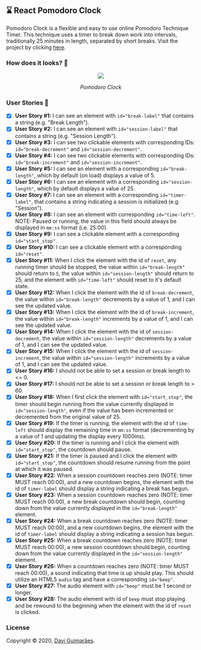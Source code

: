 ## :hourglass: React Pomodoro Clock

Pomodoro Clock is a flexible and easy to use online Pomodoro Technique Timer. This technique uses a timer to break down work into intervals, traditionally 25 minutes in length, separated by short breaks. Visit the project by clicking [here](https://eudavi-pomodoro-timer.netlify.com/).

### How does it looks? :thinking:

<div align="center">

![](https://i.imgur.com/mzsHotL.gif)

*Pomodoro Clock*

</div>

### User Stories 🦹‍

- [x] <strong>User Story #1:</strong> I can see an element with <code>id="break-label"</code> that contains a string (e.g. "Break Length").   
- [x] <strong>User Story #2:</strong> I can see an element with <code>id="session-label"</code> that contains a string (e.g. "Session Length").   
- [x] <strong>User Story #3:</strong> I can see two clickable elements with corresponding IDs: <code>id="break-decrement"</code> and <code>id="session-decrement"</code>.   
- [x] <strong>User Story #4:</strong> I can see two clickable elements with corresponding IDs: <code>id="break-increment"</code> and <code>id="session-increment"</code>.   
- [x] <strong>User Story #5:</strong> I can see an element with a corresponding <code>id="break-length"</code>, which by default (on load) displays a value of 5.
- [x] <strong>User Story #6:</strong> I can see an element with a corresponding <code>id="session-length"</code>, which by default displays a value of 25.
- [x] <strong>User Story #7:</strong> I can see an element with a corresponding <code>id="timer-label"</code>, that contains a string indicating a session is initialized (e.g. "Session").   
- [x] <strong>User Story #8:</strong> I can see an element with corresponding <code>id="time-left"</code>. NOTE: Paused or running, the value in this field should always be displayed in <code>mm:ss</code> format (i.e. 25:00).   
- [x] <strong>User Story #9:</strong> I can see a clickable element with a corresponding <code>id="start_stop"</code>.   
- [x] <strong>User Story #10:</strong> I can see a clickable element with a corresponding <code>id="reset"</code>.   
- [x] <strong>User Story #11:</strong> When I click the element with the id of <code>reset</code>, any running timer should be stopped, the value within <code>id="break-length"</code> should return to <code>5</code>, the value within <code>id="session-length"</code> should return to 25, and the element with <code>id="time-left"</code> should reset to it's default state.   
- [x] <strong>User Story #12:</strong> When I click the element with the id of <code>break-decrement</code>, the value within <code>id="break-length"</code> decrements by a value of 1, and I can see the updated value.   
- [x] <strong>User Story #13:</strong> When I click the element with the id of <code>break-increment</code>, the value within <code>id="break-length"</code> increments by a value of 1, and I can see the updated value.   
- [x] <strong>User Story #14:</strong> When I click the element with the id of <code>session-decrement</code>, the value within <code>id="session-length"</code> decrements by a value of 1, and I can see the updated value.   
- [x] <strong>User Story #15:</strong> When I click the element with the id of <code>session-increment</code>, the value within <code>id="session-length"</code> increments by a value of 1, and I can see the updated value.   
- [x] <strong>User Story #16:</strong> I should not be able to set a session or break length to <= 0.   
- [x] <strong>User Story #17:</strong> I should not be able to set a session or break length to > 60.   
- [x] <strong>User Story #18:</strong> When I first click the element with <code>id="start_stop"</code>, the timer should begin running from the value currently displayed in <code>id="session-length"</code>, even if the value has been incremented or decremented from the original value of 25.   
- [x] <strong>User Story #19:</strong> If the timer is running, the element with the id of <code>time-left</code> should display the remaining time in <code>mm:ss</code> format (decrementing by a value of 1 and updating the display every 1000ms).   
- [x] <strong>User Story #20:</strong> If the timer is running and I click the element with <code>id="start_stop"</code>, the countdown should pause.   
- [x] <strong>User Story #21:</strong> If the timer is paused and I click the element with <code>id="start_stop"</code>, the countdown should resume running from the point at which it was paused.   
- [x] <strong>User Story #22:</strong> When a session countdown reaches zero (NOTE: timer MUST reach 00:00), and a new countdown begins, the element with the id of <code>timer-label</code> should display a string indicating a break has begun.   
- [x] <strong>User Story #23:</strong> When a session countdown reaches zero (NOTE: timer MUST reach 00:00), a new break countdown should begin, counting down from the value currently displayed in the <code>id="break-length"</code> element.   
- [x] <strong>User Story #24:</strong> When a break countdown reaches zero (NOTE: timer MUST reach 00:00), and a new countdown begins, the element with the id of <code>timer-label</code> should display a string indicating a session has begun.   
- [x] <strong>User Story #25:</strong> When a break countdown reaches zero (NOTE: timer MUST reach 00:00), a new session countdown should begin, counting down from the value currently displayed in the <code>id="session-length"</code> element.   
- [x] <strong>User Story #26:</strong> When a countdown reaches zero (NOTE: timer MUST reach 00:00), a sound indicating that time is up should play. This should utilize an HTML5 <code>audio</code> tag and have a corresponding <code>id="beep"</code>.   
- [x] <strong>User Story #27:</strong> The audio element with <code>id="beep"</code> must be 1 second or longer.   
- [x] <strong>User Story #28:</strong> The audio element with id of <code>beep</code> must stop playing and be rewound to the beginning when the element with the id of <code>reset</code> is clicked.   

### License

Copyright © 2020, [Davi Guimarães](https://github.com/davigl).
